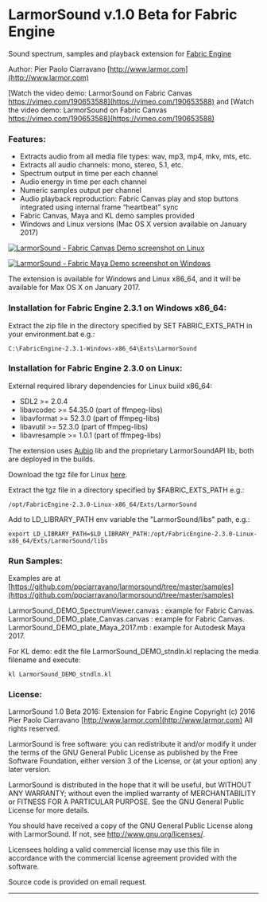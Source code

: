 # LarmorSound v.1.0 Beta for Fabric Engine

Sound spectrum, samples and playback extension for [Fabric Engine](http://fabricengine.com/)

Author: Pier Paolo Ciarravano [http://www.larmor.com](http://www.larmor.com)

[Watch the video demo: LarmorSound on Fabric Canvas https://vimeo.com/190653588](https://vimeo.com/190653588)
and [Watch the video demo: LarmorSound on Fabric Canvas https://vimeo.com/190653588](https://vimeo.com/190653588)

### Features:

* Extracts audio from all media file types: wav, mp3, mp4, mkv, mts, etc.
* Extracts all audio channels: mono, stereo, 5.1, etc.
* Spectrum output in time per each channel
* Audio energy in time per each channel
* Numeric samples output per channel
* Audio playback reproduction: Fabric Canvas play and stop buttons integrated using internal frame “heartbeat” sync
* Fabric Canvas, Maya and KL demo samples provided
* Windows and Linux versions (Mac OS X version available on January 2017)

[![LarmorSound - Fabric Canvas Demo screenshot on Linux](https://github.com/ppciarravano/larmorsound/raw/master/doc/images/screenshot_canvas_mid.png)](https://raw.githubusercontent.com/ppciarravano/larmorsound/master/doc/images/screenshot_canvas.png)

[![LarmorSound - Fabric Maya Demo screenshot on Windows](https://github.com/ppciarravano/larmorsound/raw/master/doc/images/screenshot_canvas_maya_mid.png)](https://raw.githubusercontent.com/ppciarravano/larmorsound/master/doc/images/screenshot_canvas_maya.png)

The extension is available for Windows and Linux x86_64, and it will be available for Max OS X on January 2017.


### Installation for Fabric Engine 2.3.1 on Windows x86_64:

Extract the zip file in the directory specified by SET FABRIC_EXTS_PATH in your environment.bat e.g.:
```
C:\FabricEngine-2.3.1-Windows-x86_64\Exts\LarmorSound
```

### Installation for Fabric Engine 2.3.0 on Linux:

External required library dependencies for Linux build x86_64:
* SDL2 >= 2.0.4
* libavcodec >= 54.35.0 (part of ffmpeg-libs)
* libavformat >= 52.3.0 (part of ffmpeg-libs)
* libavutil >= 52.3.0 (part of ffmpeg-libs)
* libavresample >= 1.0.1 (part of ffmpeg-libs)

The extension uses [Aubio](http://aubio.org/) lib and the proprietary LarmorSoundAPI lib, both are deployed in the builds.

Download the tgz file for Linux [here](https://github.com/ppciarravano/larmorsound/blob/master/builds/linux/LarmorSound_1.0-Linux-x86_64.tgz).

Extract the tgz file in a directory specified by $FABRIC_EXTS_PATH e.g.:
```
/opt/FabricEngine-2.3.0-Linux-x86_64/Exts/LarmorSound
```
Add to LD_LIBRARY_PATH env variable the "LarmorSound/libs" path, e.g.:
```
export LD_LIBRARY_PATH=$LD_LIBRARY_PATH:/opt/FabricEngine-2.3.0-Linux-x86_64/Exts/LarmorSound/libs
```


### Run Samples:

Examples are at [https://github.com/ppciarravano/larmorsound/tree/master/samples](https://github.com/ppciarravano/larmorsound/tree/master/samples)

LarmorSound_DEMO_SpectrumViewer.canvas : example for Fabric Canvas.
LarmorSound_DEMO_plate_Canvas.canvas : example for Fabric Canvas.
LarmorSound_DEMO_plate_Maya_2017.mb : example for Autodesk Maya 2017.

For KL demo: edit the file LarmorSound_DEMO_stndln.kl replacing the media filename and execute:

```
kl LarmorSound_DEMO_stndln.kl
```

### License:

LarmorSound 1.0 Beta 2016: Extension for Fabric Engine
Copyright (c) 2016 Pier Paolo Ciarravano
[http://www.larmor.com](http://www.larmor.com)
All rights reserved.

LarmorSound is free software: you can redistribute it and/or modify
it under the terms of the GNU General Public License as published by
the Free Software Foundation, either version 3 of the License, or
(at your option) any later version.

LarmorSound is distributed in the hope that it will be useful,
but WITHOUT ANY WARRANTY; without even the implied warranty of
MERCHANTABILITY or FITNESS FOR A PARTICULAR PURPOSE.  See the
GNU General Public License for more details.

You should have received a copy of the GNU General Public License
along with LarmorSound. If not, see <http://www.gnu.org/licenses/>.

Licensees holding a valid commercial license may use this file in
accordance with the commercial license agreement provided with the
software.

Source code is provided on email request.

---
